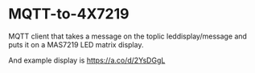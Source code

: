 # MQTT-to-4X7219

MQTT client that takes a message on the toplic leddisplay/message and puts it on a MAS7219 LED matrix display.

And example display is https://a.co/d/2YsDGgL
